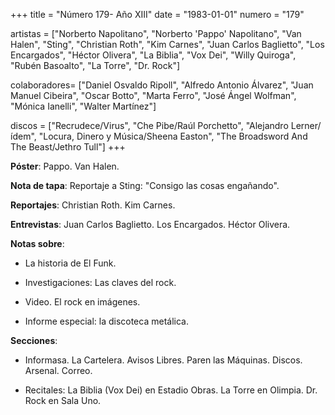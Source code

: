 +++
title = "Número 179- Año XIII"
date = "1983-01-01"
numero = "179"

artistas = ["Norberto Napolitano", "Norberto 'Pappo' Napolitano", "Van Halen", "Sting", "Christian Roth", "Kim Carnes", "Juan Carlos Baglietto", "Los Encargados", "Héctor Olivera", "La Biblia", "Vox Dei", "Willy Quiroga", "Rubén Basoalto", "La Torre", "Dr. Rock"]

colaboradores= ["Daniel Osvaldo Ripoll", "Alfredo Antonio Álvarez", "Juan Manuel Cibeira", "Oscar Botto", "Marta Ferro", "José Ángel Wolfman", "Mónica Ianelli", "Walter Martínez"]

discos = ["Recrudece/Virus", "Che Pibe/Raúl Porchetto", "Alejandro Lerner/ídem", "Locura, Dinero y Música/Sheena Easton", "The Broadsword And The Beast/Jethro Tull"]
+++

**Póster**: Pappo. Van Halen.

**Nota de tapa**: Reportaje a Sting: "Consigo las cosas engañando".

**Reportajes**: Christian Roth. Kim Carnes.

**Entrevistas**: Juan Carlos Baglietto. Los Encargados. Héctor Olivera.

**Notas sobre**:

- La historia de El Funk.

- Investigaciones: Las claves del rock.

- Video. El rock en imágenes.

- Informe especial: la discoteca metálica.


**Secciones**:

- Informasa. La Cartelera. Avisos Libres. Paren las Máquinas. Discos. Arsenal. Correo.

- Recitales: La Biblia (Vox Dei) en Estadio Obras. La Torre en Olimpia. Dr. Rock en Sala Uno.

